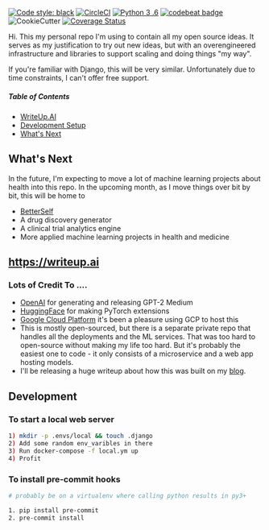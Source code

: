 <a href="https://github.com/ambv/black"><img alt="Code style: black" src="https://img.shields.io/badge/code%20style-black-000000.svg"></a>
[![CircleCI](https://circleci.com/gh/jeffshek/open.svg?style=svg)](https://circleci.com/gh/jeffshek/open) [![Python 3
.6](https://img.shields.io/badge/python-3.6-blue.svg)](https://www.python.org/downloads/release/python-360/)
[![codebeat badge](https://codebeat.co/badges/11be282f-cbaa-4c8f-bfb9-539e1c7e2366)](https://codebeat.co/projects/github-com-jeffshek-open-master)
![CookieCutter](https://img.shields.io/badge/built%20with-Cookiecutter%20Django-ff69b4.svg)
[![Coverage Status](https://coveralls.io/repos/github/jeffshek/open/badge.svg?branch=master)](https://coveralls.io/github/jeffshek/open?branch=master)

Hi. This my personal repo I'm using to contain all my open source ideas. It serves as my justification to try out new
ideas, but with an overengineered infrastructure and libraries to support scaling and doing things "my way".

If you're familiar with Django, this will be very similar. Unfortunately due to time constraints, I can't offer free
 support.

##### Table of Contents  
- [WriteUp.AI](#writeupai)  
- [Development Setup](#development)  
- [What's Next](#whats-next)  

## What's Next

In the future, I'm expecting to move a lot of machine learning projects about health into this repo. In the upcoming month, as I move things over bit by bit, this will be home to
* [BetterSelf](https://www.betterself.io)
* A drug discovery generator
* A clinical trial analytics engine
* More applied machine learning projects in health and medicine

## https://writeup.ai
### Lots of Credit To ....
* [OpenAI](https://openai.com/blog/better-language-models/) for generating and releasing GPT-2 Medium
* [HuggingFace](https://github.com/huggingface/pytorch-transformers) for making PyTorch extensions
* [Google Cloud Platform](https://cloud.google.com/) it's been a pleasure using GCP to host this
* This is mostly open-sourced, but there is a separate private repo that handles all the deployments and the ML services. That was too hard to open-source without making my life too hard. But it's probably the easiest one to code - it only consists of a microservice and a web app hosting models.
* I'll be releasing a huge writeup about how this was built on my [blog](https://senrigan.io/blog/).

## Development

### To start a local web server
~~~bash
1) mkdir -p .envs/local && touch .django
2) Add some random env_varibles in there
3) Run docker-compose -f local.ym up
4) Profit
~~~

### To install pre-commit hooks
~~~bash
# probably be on a virtualenv where calling python results in py3+

1. pip install pre-commit
2. pre-commit install
~~~
